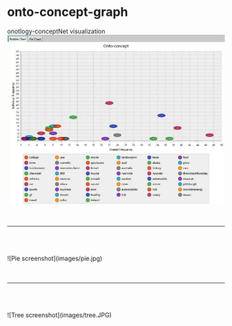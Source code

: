 # onto-concept-graph
onotlogy-conceptNet visualization
<br>
![Bubble screenshot](images/bubble.jpg)
<br>
<br>
<br>
<hr>
<br>
<br>
<br>
![Pie screenshot](images/pie.jpg)
<br>
<br>
<br>
<hr>
<br>
<br>
<br>
![Tree screenshot](images/tree.JPG)
